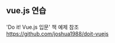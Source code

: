 ## vue.js 연습

#### 
'Do it! Vue.js 입문' 책 예제 참조 <br>
<a href="https://github.com/joshua1988/doit-vuejs">https://github.com/joshua1988/doit-vuejs</a>
